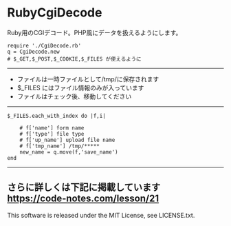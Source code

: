 # RubyCgiDecode
Ruby用のCGIデコード。PHP風にデータを扱えるようにします。

    require './CgiDecode.rb'
    q = CgiDecode.new
    # $_GET,$_POST,$_COOKIE,$_FILES が使えるように
---
+ ファイルは一時ファイルとして/tmp/に保存されます
+ $_FILES にはファイル情報のみが入っています
+ ファイルはチェック後、移動してください
---
    $_FILES.each_with_index do |f,i|

        # f['name'] form name
        # f['type'] file type
        # f['up_name'] upload file name
        # f['tmp_name'] /tmp/*****
        new_name = q.move(f,'save_name')
    end

---
さらに詳しくは下記に掲載しています  
https://code-notes.com/lesson/21
---
This software is released under the MIT License, see LICENSE.txt.
